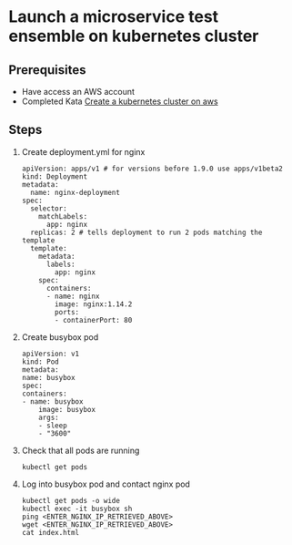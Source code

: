 # Launch a microservice test ensemble on kubernetes cluster
## Prerequisites
* Have access an AWS account
* Completed Kata [Create a kubernetes cluster on aws](kubernetes.md)

## Steps
1. Create deployment.yml for nginx
   ```
   apiVersion: apps/v1 # for versions before 1.9.0 use apps/v1beta2
   kind: Deployment
   metadata:
     name: nginx-deployment
   spec:
     selector:
       matchLabels:
         app: nginx
     replicas: 2 # tells deployment to run 2 pods matching the template
     template:
       metadata:
         labels:
           app: nginx
       spec:
         containers:
         - name: nginx
           image: nginx:1.14.2
           ports:
           - containerPort: 80
   ```
2. Create busybox pod
   ```
   apiVersion: v1
   kind: Pod
   metadata:
   name: busybox
   spec:
   containers:
   - name: busybox
       image: busybox
       args:
       - sleep
       - "3600"   
   ```
3. Check that all pods are running
   ```
   kubectl get pods
   ```
4. Log into busybox pod and contact nginx pod
   ```
   kubectl get pods -o wide
   kubectl exec -it busybox sh
   ping <ENTER_NGINX_IP_RETRIEVED_ABOVE>
   wget <ENTER_NGINX_IP_RETRIEVED_ABOVE>
   cat index.html
   ```
